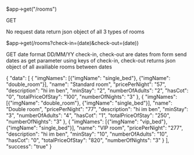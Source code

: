 $app->get("/rooms")

GET

No request data return json object of all 3 types of rooms

$app->get(/rooms?check-in=(date)&check-out=(date))

GET date format DD/MM/YY check-in, check-out are dates from form send dates as get parameter using keys of check-in, check-out returns json object of all availiable rooms between dates

{
"data": [
{
"imgNames": [{"imgName": "single_bed"}, {"imgName": "double_room"}],
"name": "Standard room",
"pricePerNight": "57",
"description": "hi im ben",
"minStay": "2",
"numberOfAdults": "2",
"hasCot": "0",
"totalPriceOfStay": "100",
"numberOfNights": "3"
},
{
"imgNames": [{"imgName": "double_room"}, {"imgName": "single_bed"}],
"name": "Double room",
"pricePerNight": "77",
"description": "hi im ben",
"minStay": "3",
"numberOfAdults": "4",
"hasCot": "1",
"totalPriceOfStay": "250",
"numberOfNights": "3"
},
{
"imgNames": [{"imgName": "vip_bed"}, {"imgName": "single_bed"}],
"name": "VIP room",
"pricePerNight": "277",
"description": "hi im ben",
"minStay": "10",
"numberOfAdults": "10",
"hasCot": "0",
"totalPriceOfStay": "820",
"numberOfNights": "3"
}
],
"success": "true"
}